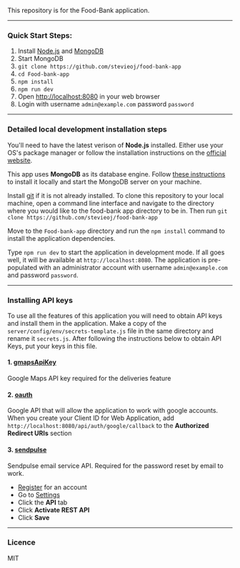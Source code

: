 This repository is for the Food-Bank application.

------------
### Quick Start Steps:
1. Install [Node.js](http://nodejs.org) and [MongoDB](https://docs.mongodb.com/manual/installation/#mongodb-community-edition)
2. Start MongoDB
3. `git clone https://github.com/stevieoj/food-bank-app`
4. `cd Food-bank-app`
5. `npm install`
6. `npm run dev`
7. Open <http://localhost:8080> in your web browser
8. Login with username `admin@example.com` password `password`

------------
### Detailed local development installation steps

You'll need to have the latest verison of **Node.js** installed. Either use your OS's package manager or follow the installation instructions on the [official website](http://nodejs.org).

This app uses **MongoDB** as its database engine. Follow [these instructions](https://docs.mongodb.com/manual/installation/#mongodb-community-edition) to install it locally and start the MongoDB server on your machine.

Install [git](https://git-scm.com/book/en/v2/Getting-Started-Installing-Git) if it is not already installed. To clone this repository to your local machine, open a command line interface and navigate to the directory where you would like to the food-bank app directory to be in. Then run
`git clone https://github.com/stevieoj/food-bank-app`

Move to the `Food-bank-app` directory and run the `npm install` command to install the application dependencies.

Type `npm run dev` to start the application in development mode. If all goes well, it will be available at `http://localhost:8080`.  The application is pre-populated with an administrator account with username `admin@example.com` and password `password`.


------------
### Installing API keys

To use all the features of this application you will need to obtain API keys and install them in the application. Make a copy of the `server/config/env/secrets-template.js` file in the same directory and rename it `secrets.js`.  After following the instructions below to obtain API Keys, put your keys in this file.

#### 1. [gmapsApiKey](https://developers.google.com/maps/documentation/javascript/get-api-key)
Google Maps API key required for the deliveries feature
#### 2. [oauth](https://developers.google.com/identity/sign-in/web/devconsole-project)
Google API that will allow the application to work with google accounts.
When you create your Client ID for Web Application, add `http://localhost:8080/api/auth/google/callback` to the **Authorized Redirect URIs** section
#### 3. [sendpulse](https://sendpulse.com/register)
Sendpulse email service API.  Required for the password reset by email to work.
- [Register](https://sendpulse.com/register) for an account
- Go to [Settings](https://login.sendpulse.com/settings/)
- Click the **API** tab
- Click **Activate REST API**
- Click **Save**


------------
### Licence

MIT
